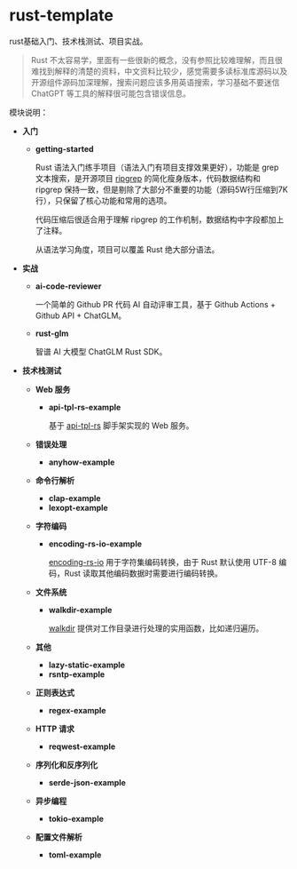 # rust-template
rust基础入门、技术栈测试、项目实战。

> Rust 不太容易学，里面有一些很新的概念，没有参照比较难理解，而且很难找到解释的清楚的资料，中文资料比较少，感觉需要多读标准库源码以及开源组件源码加深理解，搜索问题应该多用英语搜索，学习基础不要迷信 ChatGPT 等工具的解释很可能包含错误信息。

模块说明：

+ **入门**

  + **getting-started**

    Rust 语法入门练手项目（语法入门有项目支撑效果更好），功能是 grep 文本搜索，是开源项目 [ripgrep](https://github.com/BurntSushi/ripgrep) 的简化瘦身版本，代码数据结构和 ripgrep 保持一致，但是剔除了大部分不重要的功能（源码5W行压缩到7K行），只保留了核心功能和常用的选项。

    代码压缩后很适合用于理解 ripgrep 的工作机制，数据结构中字段都加上了注释。

    从语法学习角度，项目可以覆盖 Rust 绝大部分语法。

+ **实战**

  + **ai-code-reviewer**

    一个简单的 Github PR 代码 AI 自动评审工具，基于 Github Actions + Github API + ChatGLM。

  + **rust-glm**

    智谱 AI 大模型 ChatGLM Rust SDK。

+ **技术栈测试**


  + **Web 服务**

    + **api-tpl-rs-example**

      基于 [api-tpl-rs](https://rustcc.cn/article?id=3b503d98-8215-4e9c-88d2-255db4bf228c) 脚手架实现的 Web 服务。


  + **错误处理**
    + **anyhow-example**


  + **命令行解析**
    + **clap-example**
    + **lexopt-example**



  + **字符编码**

    + **encoding-rs-io-example**

      [encoding-rs-io]() 用于字符集编码转换，由于 Rust 默认使用 UTF-8 编码，Rust 读取其他编码数据时需要进行编码转换。

  + **文件系统**


      + **walkdir-example**

        [walkdir]() 提供对工作目录进行处理的实用函数，比如递归遍历。


  + **其他**
    + **lazy-static-example**
    + **rsntp-example**
  + **正则表达式**
    + **regex-example**
  + **HTTP 请求**
    + **reqwest-example**
  + **序列化和反序列化**
    + **serde-json-example**
  + **异步编程**
    + **tokio-example**
  + **配置文件解析**
    + **toml-example**

